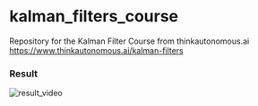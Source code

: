 # kalman_filters_course
Repository for the Kalman Filter Course from thinkautonomous.ai https://www.thinkautonomous.ai/kalman-filters

### Result

![result_video](./images/bicycle_tracking_with_id.gif)